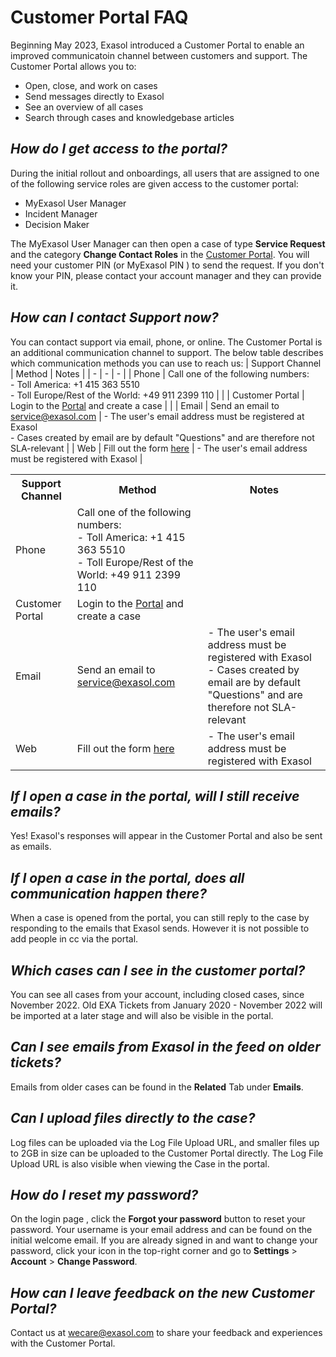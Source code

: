 # Customer Portal FAQ

Beginning May 2023, Exasol introduced a Customer Portal to enable an improved communicatoin channel between customers and support.  The Customer Portal allows you to:
- Open, close, and work on cases
- Send messages directly to Exasol
- See an overview of all cases
- Search through cases and knowledgebase articles

## *How do I get access to the portal?*

During the initial rollout and onboardings, all users that are assigned to one of the following service roles are given access to the customer portal:
- MyExasol User Manager
- Incident Manager
- Decision Maker

The MyExasol User Manager can then open a case of type **Service Request**  and the category **Change Contact Roles** in the [Customer Portal](https://exasol.my.site.com/CustomerPortal/). You will need your customer PIN (or MyExasol PIN ) to send the request. If you don't know your PIN, please contact your account manager and they can provide it. 

## *How can I contact Support now?*

You can contact support via email, phone, or online. The Customer Portal is an additional communication channel to support. The below table describes which communication methods you can use to reach us:
| Support Channel | Method | Notes |
| - | - | - |
| Phone | Call one of the following numbers:<br> - Toll America: +1 415 363 5510 <br/> - Toll Europe/Rest of the World: +49 911 2399 110 | | 
| Customer Portal | Login to the [Portal](https://exasol.my.site.com/CustomerPortal/s/) and create a case | | 
| Email | Send an email to [service@exasol.com](mailto:service@exasol.com) | - The user's email address must be registered at Exasol<br>- Cases created by email are by default "Questions" and are therefore not SLA-relevant |
| Web | Fill out the form [here](https://exasol.my.site.com/s/create-new-case?language=en_US) | - The user's email address must be registered with Exasol |

<table>
<tr>
    <th>Support Channel</th>
    <th>Method</th>
    <th>Notes</th>
</tr>
<tr>
    <td>Phone</td>
    <td>Call one of the following numbers:<br> - Toll America: +1 415 363 5510 <br> - Toll Europe/Rest of the World: +49 911 2399 110
    <td></td>
</tr>
<tr>
    <td>Customer Portal</td>
    <td>Login to the <a href='https://exasol.my.site.com'>Portal</a> and create a case</td>
    <td></td>
</tr>
<tr>
    <td>Email</td>
    <td>Send an email to <a href='mail:toservice@exasol.com'>service@exasol.com</a></td>
    <td>- The user's email address must be registered with Exasol <br> - Cases created by email are by default "Questions" and are therefore not SLA-relevant
</tr>
<tr>
    <td>Web</td>
    <td>Fill out the form <a href='https://exasol.my.site.com/s/create-new-case?language=en_US'>here</a></td>
    <td> - The user's email address must be registered with Exasol</td>
</table> 


## *If I open a case in the portal, will I still receive emails?*

Yes! Exasol's responses will appear in the Customer Portal and also be sent as emails.

## *If I open a case in the portal, does all communication happen there?*

When a case is opened from the portal, you can still reply to the case by responding to the emails that Exasol sends. However it is not possible to add people in cc via the portal. 

## *Which cases can I see in the customer portal?*

You can see all cases from your account, including closed cases, since November 2022. Old EXA Tickets from January 2020 - November 2022 will be imported at a later stage and will also be visible in the portal.    

## *Can I see emails from Exasol in the feed on older tickets?*

Emails from older cases can be found in the **Related** Tab under **Emails**.  

## *Can I upload files directly to the case?*

Log files can be uploaded via the Log File Upload URL, and smaller files up to 2GB in size can be uploaded to the Customer Portal directly. The Log File Upload URL is also visible when viewing the Case in the portal. 

## *How do I reset my password?*

On the login page <link>, click the **Forgot your password** button to reset your password. Your username is your email address and can be found on the initial welcome email. If you are already signed in and want to change your password, click your icon in the top-right corner and go to **Settings** > **Account** > **Change Password**.

## *How can I leave feedback on the new Customer Portal?*

Contact us at [wecare@exasol.com](mailto:wecare@exasol.com) to share your feedback and experiences with the Customer Portal.
